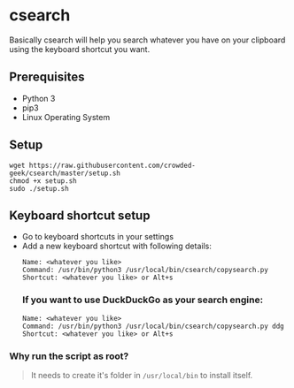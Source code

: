 # csearch
Basically csearch will help you search whatever you have on your clipboard using the keyboard shortcut you want.

## Prerequisites
- Python 3
- pip3
- Linux Operating System

## Setup
```
wget https://raw.githubusercontent.com/crowded-geek/csearch/master/setup.sh
chmod +x setup.sh
sudo ./setup.sh
```

## Keyboard shortcut setup
- Go to keyboard shortcuts in your settings
- Add a new keyboard shortcut with following details:
  ```
  Name: <whatever you like>
  Command: /usr/bin/python3 /usr/local/bin/csearch/copysearch.py
  Shortcut: <whatever you like> or Alt+s
  ```
  ### If you want to use DuckDuckGo as your search engine:
  ```
  Name: <whatever you like>
  Command: /usr/bin/python3 /usr/local/bin/csearch/copysearch.py ddg
  Shortcut: <whatever you like> or Alt+s
  ```

### Why run the script as root?
> It needs to create it's folder in `/usr/local/bin` to install itself.
